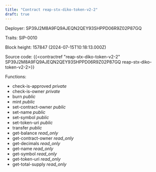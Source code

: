 ```yaml
---
title: "Contract reap-stx-diko-token-v2-2"
draft: true
---
```

Deployer: SP39J2M8A9FQ9AJEQN2QEY93SHPPD06R9Z02P87GQ

Traits:
 SIP-0010



Block height: 157847 (2024-07-15T10:18:13.000Z)

Source code: {{<contractref "reap-stx-diko-token-v2-2" SP39J2M8A9FQ9AJEQN2QEY93SHPPD06R9Z02P87GQ reap-stx-diko-token-v2-2>}}

Functions:

* check-is-approved _private_
* check-is-owner _private_
* burn _public_
* mint _public_
* set-contract-owner _public_
* set-name _public_
* set-symbol _public_
* set-token-uri _public_
* transfer _public_
* get-balance _read_only_
* get-contract-owner _read_only_
* get-decimals _read_only_
* get-name _read_only_
* get-symbol _read_only_
* get-token-uri _read_only_
* get-total-supply _read_only_
